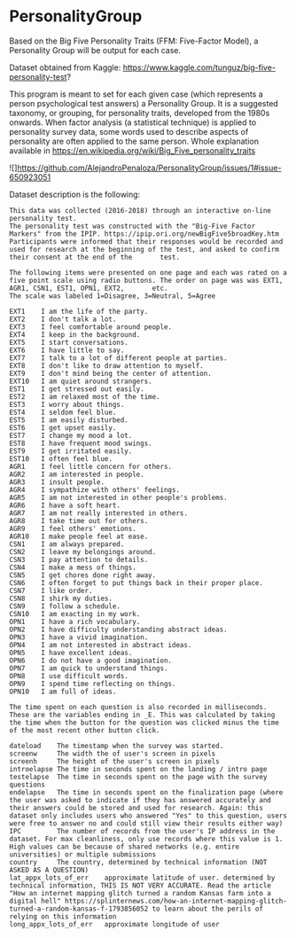 # PersonalityGroup
Based on the Big Five Personality Traits (FFM: Five-Factor Model), a Personality Group will be output for each case. 

Dataset obtained from Kaggle: https://www.kaggle.com/tunguz/big-five-personality-test?

This program is meant to set for each given case (which represents a person psychological test answers) a Personality Group.
It is a suggested taxonomy, or grouping, for personality traits, developed from the 1980s onwards. When factor analysis (a statistical technique) is applied to personality survey data, some words used to describe aspects of personality are often applied to the same person.
Whole explanation available in https://en.wikipedia.org/wiki/Big_Five_personality_traits

![]https://github.com/AlejandroPenaloza/PersonalityGroup/issues/1#issue-650923051

Dataset description is the following:
    
    This data was collected (2016-2018) through an interactive on-line personality test.
    The personality test was constructed with the "Big-Five Factor Markers" from the IPIP. https://ipip.ori.org/newBigFive5broadKey.htm
    Participants were informed that their responses would be recorded and used for research at the beginning of the test, and asked to confirm their consent at the end of the       test.

    The following items were presented on one page and each was rated on a five point scale using radio buttons. The order on page was was EXT1, AGR1, CSN1, EST1, OPN1, EXT2,       etc.
    The scale was labeled 1=Disagree, 3=Neutral, 5=Agree

    EXT1	I am the life of the party.
    EXT2	I don't talk a lot.
    EXT3	I feel comfortable around people.
    EXT4	I keep in the background.
    EXT5	I start conversations.
    EXT6	I have little to say.
    EXT7	I talk to a lot of different people at parties.
    EXT8	I don't like to draw attention to myself.
    EXT9	I don't mind being the center of attention.
    EXT10	I am quiet around strangers.
    EST1	I get stressed out easily.
    EST2	I am relaxed most of the time.
    EST3	I worry about things.
    EST4	I seldom feel blue.
    EST5	I am easily disturbed.
    EST6	I get upset easily.
    EST7	I change my mood a lot.
    EST8	I have frequent mood swings.
    EST9	I get irritated easily.
    EST10	I often feel blue.
    AGR1	I feel little concern for others. 
    AGR2	I am interested in people.
    AGR3	I insult people.
    AGR4	I sympathize with others' feelings.
    AGR5	I am not interested in other people's problems.
    AGR6	I have a soft heart.
    AGR7	I am not really interested in others.
    AGR8	I take time out for others.
    AGR9	I feel others' emotions.
    AGR10	I make people feel at ease.
    CSN1	I am always prepared.
    CSN2	I leave my belongings around.
    CSN3	I pay attention to details.
    CSN4	I make a mess of things.
    CSN5	I get chores done right away.
    CSN6	I often forget to put things back in their proper place.
    CSN7	I like order.
    CSN8	I shirk my duties.
    CSN9	I follow a schedule.
    CSN10	I am exacting in my work.
    OPN1	I have a rich vocabulary.
    OPN2	I have difficulty understanding abstract ideas.
    OPN3	I have a vivid imagination.
    OPN4	I am not interested in abstract ideas.
    OPN5	I have excellent ideas.
    OPN6	I do not have a good imagination.
    OPN7	I am quick to understand things.
    OPN8	I use difficult words.
    OPN9	I spend time reflecting on things.
    OPN10	I am full of ideas.

    The time spent on each question is also recorded in milliseconds. These are the variables ending in _E. This was calculated by taking the time when the button for the question was clicked minus the time of the most recent other button click.

    dateload    The timestamp when the survey was started.
    screenw     The width the of user's screen in pixels
    screenh     The height of the user's screen in pixels
    introelapse The time in seconds spent on the landing / intro page
    testelapse  The time in seconds spent on the page with the survey questions
    endelapse   The time in seconds spent on the finalization page (where the user was asked to indicate if they has answered accurately and their answers could be stored and used for research. Again: this dataset only includes users who answered "Yes" to this question, users were free to answer no and could still view their results either way)
    IPC         The number of records from the user's IP address in the dataset. For max cleanliness, only use records where this value is 1. High values can be because of shared networks (e.g. entire universities) or multiple submissions
    country     The country, determined by technical information (NOT ASKED AS A QUESTION)
    lat_appx_lots_of_err    approximate latitude of user. determined by technical information, THIS IS NOT VERY ACCURATE. Read the article "How an internet mapping glitch turned a random Kansas farm into a digital hell" https://splinternews.com/how-an-internet-mapping-glitch-turned-a-random-kansas-f-1793856052 to learn about the perils of relying on this information
    long_appx_lots_of_err   approximate longitude of user
